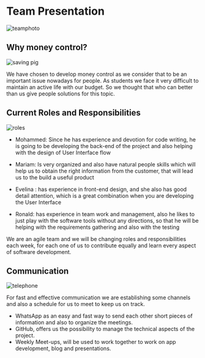 # Team Presentation

![teamphoto]({{site.baseurl}}/images/Team.png)

## Why money control?


![saving pig]({{site.baseurl}}/images/pig.png)  

We have chosen to develop money control as we consider that to be an important issue nowadays for people. As students we face it very difficult to maintain an active life with our budget. So we thought that who can better than us give people solutions for this topic.

## Current Roles and Responsibilities

![roles]({{site.baseurl}}/images/penpaper.png)

* Mohammed: Since he has experience and devotion for code writing, he is going to be developing the back-end of the project and also helping with the design of User Interface flow

* Mariam: Is very organized and also have natural people skills which will help us to obtain the right information from the customer, that will lead us to the build a useful product

* Evelina : has experience in front-end design, and she also has good detail attention, which is a great combination when you are developing the User Interface

* Ronald: has experience in team work and management, also he likes to just play with the software tools without any directions, so that he will be helping with the requirements gathering and also with the testing

We are an agile team and we will be changing roles and responsibilities each week, for each one of us to contribute equally and learn every aspect of software development.

## Communication

![telephone]({{site.baseurl}}/images/telephone.png)

For fast and effective communication we are establishing some channels and also a schedule for us to meet to keep us on track.
* WhatsApp as an easy and fast way to send each other short pieces of information and also to organize the meetings.
* GitHub, offers us the possibility to manage the technical aspects of the  project.
* Weekly Meet-ups, will be used to work together to work on app development, blog and presentations.
